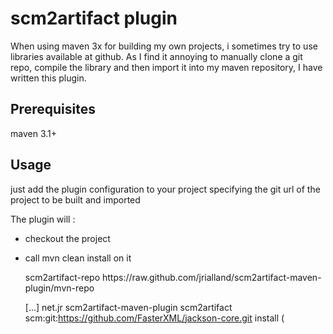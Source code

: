 scm2artifact plugin
===================

When using maven 3x for building my own projects, i sometimes try to use libraries available at github.
As I find it annoying to manually clone a git repo, compile the library and then import it into my maven repository,
I have written this plugin.

Prerequisites
-------------

maven 3.1+

Usage
-----

just add the plugin configuration to your project specifying the git url of the project to be built and imported

The plugin will :
- checkout the project
- call mvn clean install on it

	<repositories>
		<repository>
			<id>scm2artifact-repo</id>
		<url>https://raw.github.com/jrialland/scm2artifact-maven-plugin/mvn-repo</url>
		</repository>
	</repositories>

	[...]
		<plugin>
			<groupId>net.jr</groupId>
			<artifactId>scm2artifact-maven-plugin</artifactId>
			<executions>
				<execution>
					<goals>
						<goal>scm2artifact</goal>
					</goals>
					<configuration>
						<scmUrl>scm:git:https://github.com/FasterXML/jackson-core.git</scmUrl><!-- scm url-->
						<mavenGoal>install</mavenGoal> (<!-- deploy by default -->
					</configuration>
				</execution>
			</executions>
		</plugin>